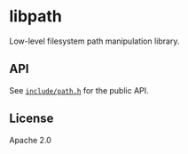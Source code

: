 # libpath

Low-level filesystem path manipulation library.

## API

See [`include/path.h`](include/path.h) for the public API.

## License

Apache 2.0
